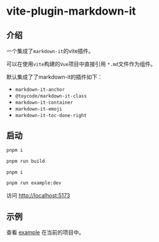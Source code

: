 # vite-plugin-markdown-it

## 介绍

一个集成了`markdown-it`的vite插件。

可以在使用`vite`构建的`Vue`项目中直接引用 `*.md`文件作为组件。

默认集成了了markdown-it的插件如下：

* `markdown-it-anchor`
* `@toycode/markdown-it-class`
* `markdown-it-container`
* `markdown-it-emoji`
* `markdown-it-toc-done-right`



## 启动

```bash
pnpm i 

pnpm run build

pnpm i

pnpm run example:dev

```

访问 [http://localhost:5173](http://localhost:5173)

## 示例

查看 [example](./example) 在当前的项目中。
